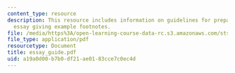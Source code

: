 ```yaml
---
content_type: resource
description: This resource includes information on guidelines for preparing a scholarly
  essay giving example footnotes.
file: /media/https%3A/open-learning-course-data-rc.s3.amazonaws.com/sts-001-technology-in-american-history-spring-2006/a19a0d00b7b0df21ae0183cce7c0ec4d_essay_guide.pdf
file_type: application/pdf
resourcetype: Document
title: essay_guide.pdf
uid: a19a0d00-b7b0-df21-ae01-83cce7c0ec4d
---
```

